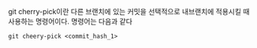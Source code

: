 
git cherry-pick이란 다른 브랜치에 있는 커밋을 선택적으로 내브랜치에 적용시킬 때 사용하는 명령어이다. 명령어는 다음과 같다
```
git cheery-pick <commit_hash_1>
```